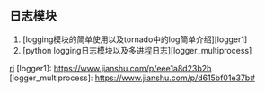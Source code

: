 ## 日志模块







1. [logging模块的简单使用以及tornado中的log简单介绍][logger1]
2. [python logging日志模块以及多进程日志][logger_multiprocess]

[ri](./assets/logging/__init__.py)
[logger1]: https://www.jianshu.com/p/eee1a8d23b2b
[logger_multiprocess]: https://www.jianshu.com/p/d615bf01e37b#
